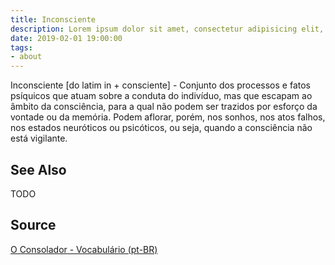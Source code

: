 ```yaml
---
title: Inconsciente
description: Lorem ipsum dolor sit amet, consectetur adipisicing elit, sed do eiusmod tempor incididunt ut labore et dolore magna aliqua.  TODO
date: 2019-02-01 19:00:00
tags:
- about
---
```


Inconsciente [do latim in + consciente] - Conjunto dos processos e fatos psíquicos que atuam sobre a conduta do indivíduo, mas que escapam ao âmbito da consciência, para a qual não podem ser trazidos por esforço da vontade ou da memória. Podem aflorar, porém, nos sonhos, nos atos falhos, nos estados neuróticos ou psicóticos, ou seja, quando a consciência não está vigilante.

## See Also
TODO

## Source
[O Consolador - Vocabulário (pt-BR)](http://www.oconsolador.com.br/linkfixo/vocabulario/principal.html)


